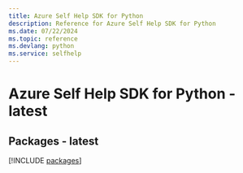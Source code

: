 ```yaml
---
title: Azure Self Help SDK for Python
description: Reference for Azure Self Help SDK for Python
ms.date: 07/22/2024
ms.topic: reference
ms.devlang: python
ms.service: selfhelp
---
```

# Azure Self Help SDK for Python - latest
## Packages - latest
[!INCLUDE [packages](self-help-index.md)]